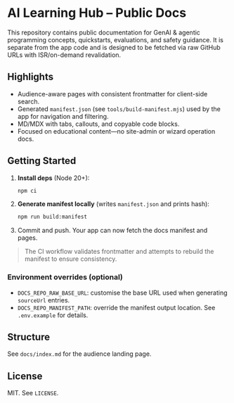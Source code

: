 # AI Learning Hub – Public Docs

This repository contains public documentation for GenAI & agentic programming concepts, quickstarts, evaluations, and safety guidance. It is separate from the app code and is designed to be fetched via raw GitHub URLs with ISR/on-demand revalidation.

## Highlights
- Audience-aware pages with consistent frontmatter for client-side search.
- Generated `manifest.json` (see `tools/build-manifest.mjs`) used by the app for navigation and filtering.
- MD/MDX with tabs, callouts, and copyable code blocks.
- Focused on educational content—no site-admin or wizard operation docs.

## Getting Started
1. **Install deps** (Node 20+):  
   ```bash
   npm ci
   ```
2. **Generate manifest locally** (writes `manifest.json` and prints hash):  
   ```bash
   npm run build:manifest
   ```
3. Commit and push. Your app can now fetch the docs manifest and pages.

> The CI workflow validates frontmatter and attempts to rebuild the manifest to ensure consistency.

### Environment overrides (optional)

- `DOCS_REPO_RAW_BASE_URL`: customise the base URL used when generating `sourceUrl` entries.
- `DOCS_REPO_MANIFEST_PATH`: override the manifest output location. See `.env.example` for details.

## Structure
See `docs/index.md` for the audience landing page.

## License
MIT. See `LICENSE`.
